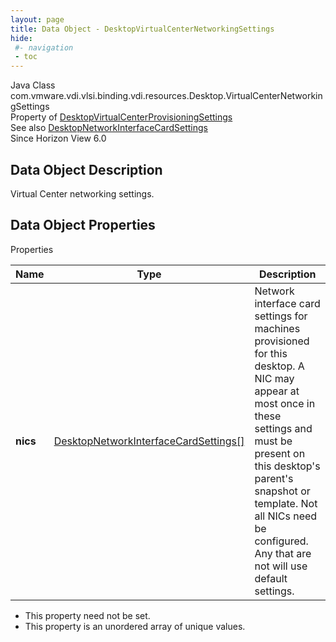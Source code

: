 ```yaml
---
layout: page
title: Data Object - DesktopVirtualCenterNetworkingSettings
hide:
 #- navigation
 - toc
---
```






Java Class
    com.vmware.vdi.vlsi.binding.vdi.resources.Desktop.VirtualCenterNetworkingSettings  
Property of
     [DesktopVirtualCenterProvisioningSettings](vdi.resources.Desktop.VirtualCenterProvisioningSettings.md#field_detail)  
See also
     [DesktopNetworkInterfaceCardSettings](vdi.resources.Desktop.NetworkInterfaceCardSettings.md)  
Since 
    Horizon View 6.0

## Data Object Description 

Virtual Center networking settings. 

## Data Object Properties

Properties

Name |  Type |  Description   
---|---|---  
**nics**| [DesktopNetworkInterfaceCardSettings[]](vdi.resources.Desktop.NetworkInterfaceCardSettings.md)|  Network interface card settings for machines provisioned for this desktop. A NIC may appear at most once in these settings and must be present on this desktop's parent's snapshot or template. Not all NICs need be configured. Any that are not will use default settings.   


 * This property need not be set.
  * This property is an unordered array of unique values.

  
  

  

